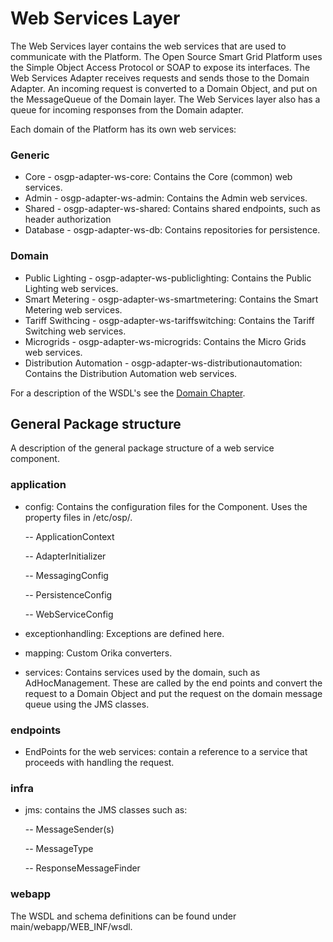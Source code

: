 # Web Services Layer

The Web Services layer contains the web services that are used to communicate with the Platform. The Open Source Smart Grid Platform uses the Simple Object Access Protocol or SOAP to expose its interfaces. The Web Services Adapter receives requests and sends those to the Domain Adapter. An incoming request is converted to a Domain Object, and put on the MessageQueue of the Domain layer. The Web Services layer also has a queue for incoming responses from the Domain adapter.

Each domain of the Platform has its own web services:

### Generic

* Core - osgp-adapter-ws-core: Contains the Core \(common\) web services.
* Admin - osgp-adapter-ws-admin: Contains the Admin web services.
* Shared - osgp-adapter-ws-shared: Contains shared endpoints, such as header authorization
* Database - osgp-adapter-ws-db: Contains repositories for persistence.

### Domain

* Public Lighting - osgp-adapter-ws-publiclighting: Contains the Public Lighting web services.
* Smart Metering - osgp-adapter-ws-smartmetering: Contains the Smart Metering web services.
* Tariff Swithcing - osgp-adapter-ws-tariffswitching: Contains the Tariff Switching web services.
* Microgrids - osgp-adapter-ws-microgrids: Contains the Micro Grids web services.
* Distribution Automation - osgp-adapter-ws-distributionautomation: Contains the Distribution Automation web services.

For a description of the WSDL's see the [Domain Chapter](../../domains/).

## General Package structure

A description of the general package structure of a web service component.

### application

* config: Contains the configuration files for the Component. Uses the property files in /etc/osp/.

  -- ApplicationContext

  -- AdapterInitializer

  -- MessagingConfig

  -- PersistenceConfig

  -- WebServiceConfig

* exceptionhandling: Exceptions are defined here.
* mapping: Custom Orika converters.
* services: Contains services used by the domain, such as AdHocManagement. These are called by the end points and convert the request to a Domain Object and put the request on the domain message queue using the JMS classes.

### endpoints

* EndPoints for the web services: contain a reference to a service that proceeds with handling the request.

### infra

* jms: contains the JMS classes such as:

  -- MessageSender\(s\)

  -- MessageType

  -- ResponseMessageFinder

### webapp

The WSDL and schema definitions can be found under main/webapp/WEB\_INF/wsdl.

